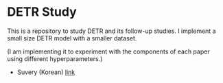 # DETR Study

This is a repository to study DETR and its follow-up studies. I implement a small size DETR model with a smaller dataset.

(I am implementing it to experiment with the components of each paper using different hyperparameters.)
- Suvery (Korean) [link](https://github.com/tyui592/detr_study/wiki/Survey_Korean)

